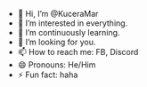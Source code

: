 - 👋 Hi, I’m @KuceraMar
- 👀 I’m interested in everything. 
- 🌱 I’m continuously learning.
- 💞️ I’m looking for you. 
- 📫 How to reach me: FB, Discord
- 😄 Pronouns: He/Him
- ⚡ Fun fact: haha

<!---
KuceraMar/KuceraMar is a ✨ special ✨ repository because its `README.md` (this file) appears on your GitHub profile.
You can click the Preview link to take a look at your changes.
--->

